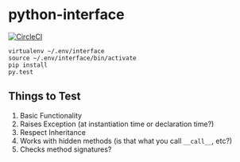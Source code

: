 # python-interface
[![CircleCI](https://circleci.com/gh/tyleragreen/python-interface.svg?style=svg)](https://circleci.com/gh/tyleragreen/python-interface)
```
virtualenv ~/.env/interface
source ~/.env/interface/bin/activate
pip install
py.test
```
## Things to Test
1. Basic Functionality
1. Raises Exception (at instantiation time or declaration time?)
1. Respect Inheritance
1. Works with hidden methods (is that what you call `__call__`, etc?)
1. Checks method signatures?
